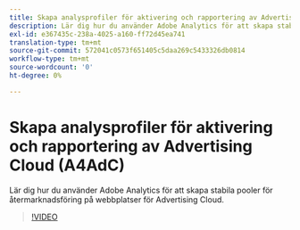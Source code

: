 ```yaml
---
title: Skapa analysprofiler för aktivering och rapportering av Advertising Cloud
description: Lär dig hur du använder Adobe Analytics för att skapa stabila pooler för återmarknadsföring på webbplatser för Advertising Cloud.
exl-id: e367435c-238a-4025-a160-ff72d45ea741
translation-type: tm+mt
source-git-commit: 572041c0573f651405c5daa269c5433326db0814
workflow-type: tm+mt
source-wordcount: '0'
ht-degree: 0%

---
```


# Skapa analysprofiler för aktivering och rapportering av Advertising Cloud (A4AdC)

Lär dig hur du använder Adobe Analytics för att skapa stabila pooler för återmarknadsföring på webbplatser för Advertising Cloud.

>[!VIDEO](https://video.tv.adobe.com/v/33503)
